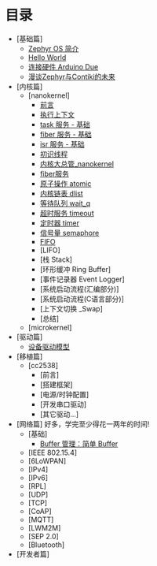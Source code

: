 # 目录

* [基础篇]
   * [Zephyr OS 简介](src/introduce/introduction.md)
   * [Hello World](src/introduce/hello-world.md)
   * [连接硬件 Arduino Due](src/introduce/arduino_due.md)
   * [漫谈Zephyr与Contiki的未来](src/introduce/vs-contiki.md)
* [内核篇]
   * [nanokernel]
      * [前言](src/kernel/nanokernel/preface.md)
      * [执行上下文](src/kernel/nanokernel/context.md)
	  * [task 服务 - 基础](src/kernel/nanokernel/task_basic.md)
	  * [fiber 服务 - 基础](src/kernel/nanokernel/fiber_basic.md)
	  * [isr 服务 - 基础](src/kernel/nanokernel/isr_basic.md)
      * [初识线程](src/kernel/nanokernel/thread.md)
      * [内核大总管_nanokernel](src/kernel/nanokernel/nanokernel.md)
      * [fiber服务](src/kernel/nanokernel/fiber.md)
      * [原子操作 atomic](src/kernel/nanokernel/atomic.md)
      * [内核链表 dlist](src/kernel/nanokernel/dlist.md)
      * [等待队列 wait_q](src/kernel/nanokernel/wait_q.md)
      * [超时服务 timeout](src/kernel/nanokernel/timeout.md)
      * [定时器 timer](src/kernel/nanokernel/timer.md)
      * [信号量 semaphore](src/kernel/nanokernel/sema.md)
      * [FIFO](src/kernel/nanokernel/fifo.md)
      * [LIFO]
	  * [栈 Stack]
      * [环形缓冲 Ring Buffer]
	  * [事件记录器 Event Logger]
      * [系统启动流程(汇编部分)]
      * [系统启动流程(C语言部分)]
      * [上下文切换 _Swap]
      * [总结]
   * [microkernel]
* [驱动篇]
   * [设备驱动模型](src/driver/device-driver-module.md)
* [移植篇]
   * [cc2538]
      * [前言]
      * [搭建框架]
      * [电源/时钟配置]
      * [开发串口驱动]
	  * [其它驱动...]
* [网络篇]
   好多，学完至少得花一两年的时间!
   * [基础]
      * [Buffer 管理：简单 Buffer](src/net/simply-buf.md)
   * [IEEE 802.15.4]
   * [6LoWPAN]
   * [IPv4]
   * [IPv6]
   * [RPL]
   * [UDP]
   * [TCP]
   * [CoAP]
   * [MQTT]
   * [LWM2M]
   * [SEP 2.0]
   * [Bluetooth]
* [开发者篇]
